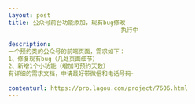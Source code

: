 ```yaml
---                
layout: post       
title: 公众号前台功能添加，现有bug修改
                                执行中
           
description: 
一个预约类的公众号的前端页面，需求如下：
1、修复现有bug（几处页面细节）
2、新增1个小功能（增加可预约天数）
有详细的需求文档，申请最好带微信和电话号码~
     
contenturl: https://pro.lagou.com/project/7606.html      
---                 
```

